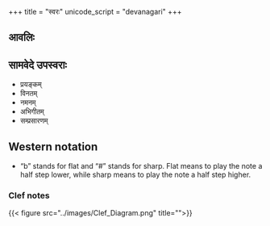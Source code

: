 +++
title = "स्वरः"
unicode_script = "devanagari"
+++

## आवलिः
<div class="spreadsheet" src="../svarAH.toml" fullHeightWithRowsPerScreen=8> </div>  



## सामवेदे उपस्वराः
- प्रयङ्कम्
- विनतम्
- नमनम्
- अभिगीतम्
- सम्प्रसारणम्

## Western notation
-  “b” stands for flat and “#” stands for sharp. Flat means to play the note a half step lower, while sharp means to play the note a half step higher.

### Clef notes
{{< figure src="../images/Clef_Diagram.png" title="">}}
